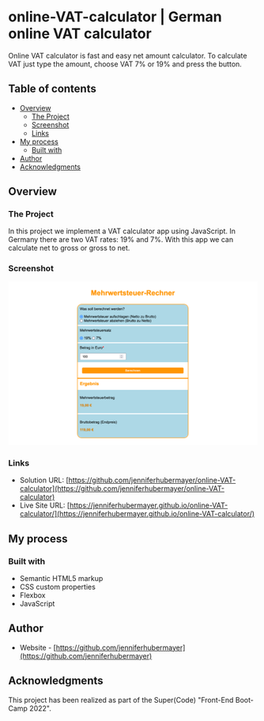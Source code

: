 # online-VAT-calculator | German online VAT calculator

Online VAT calculator is fast and easy net amount calculator. To calculate VAT just type the amount, choose VAT 7% or 19% and press the button.

## Table of contents

- [Overview](#overview)
  - [The Project](#the-project)
  - [Screenshot](#screenshot)
  - [Links](#links)
- [My process](#my-process)
  - [Built with](#built-with)
- [Author](#author)
- [Acknowledgments](#acknowledgments)

## Overview

### The Project

In this project we implement a VAT calculator app using JavaScript. In Germany there are two VAT rates: 19% and 7%. With this app we can calculate net to gross or gross to net.

### Screenshot

![](./screenshot/Screenshot%202022-06-22%20at%2017-23-24%20Mehrwertsteuer-Rechner.png)

### Links

- Solution URL: [https://github.com/jenniferhubermayer/online-VAT-calculator](https://github.com/jenniferhubermayer/online-VAT-calculator)
- Live Site URL: [https://jenniferhubermayer.github.io/online-VAT-calculator/](https://jenniferhubermayer.github.io/online-VAT-calculator/)

## My process

### Built with

- Semantic HTML5 markup
- CSS custom properties
- Flexbox
- JavaScript

## Author

- Website - [https://github.com/jenniferhubermayer](https://github.com/jenniferhubermayer)

## Acknowledgments

This project has been realized as part of the Super(Code) "Front-End Boot-Camp 2022".
